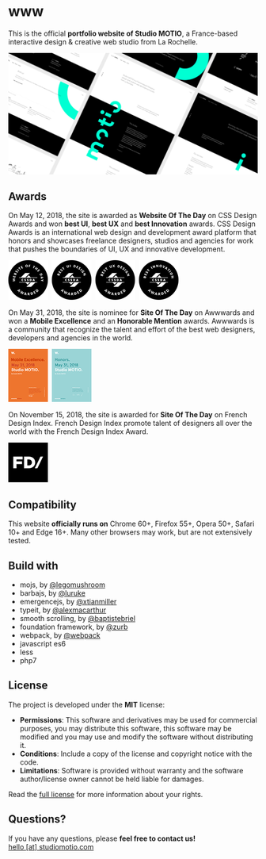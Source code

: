 # www
This is the official **portfolio website of Studio MOTIO**, a France-based interactive design & creative web studio from La Rochelle.

[![Studio MOTIO](logo.png "Studio MOTIO")](https://www.studiomotio.com)


## Awards
On May 12, 2018, the site is awarded as **Website Of The Day** on CSS Design Awards and won **best UI**, **best UX** and **best Innovation** awards. CSS Design Awards is an international web design and development award platform that honors and showcases freelance designers, studios and agencies for work that pushes the boundaries of UI, UX and innovative development.

[![Website Of The Day – CSS Design Awards](awwward/cssda-wotd.png "Website Of The Day – CSS Design Awards")](https://www.cssdesignawards.com/sites/studio-motio/32875)&nbsp;
[![Best UI Design – CSS Design Awards](awwward/cssda-best-ui-design.png "Best UI Design – CSS Design Awards")](https://www.cssdesignawards.com/sites/studio-motio/32875)&nbsp;
[![Best UX Design – CSS Design Awards](awwward/cssda-best-ux-design.png "Best UX Design – CSS Design Awards")](https://www.cssdesignawards.com/sites/studio-motio/32875)&nbsp;
[![Best Innovation – CSS Design Awards](awwward/cssda-best-innovation.png "Best Innovation – CSS Design Awards")](https://www.cssdesignawards.com/sites/studio-motio/32875)

On May 31, 2018, the site is nominee for **Site Of The Day** on Awwwards and won a **Mobile Excellence** and an **Honorable Mention** awards. Awwwards is a community that recognize the talent and effort of the best web designers, developers and agencies in the world.

[![Mobile Excellence – Awwwards](awwward/awwwards-me.png "Mobile Excellence – Awwwards")](https://awwwards.com/sites/studio-motio)&nbsp;
[![Honorable Mention – Awwwards](awwward/awwwards-hm.png "Honorable Mention – Awwwards")](https://awwwards.com/sites/studio-motio)

On November 15, 2018, the site is awarded for **Site Of The Day** on French Design Index. French Design Index promote talent of designers all over the world with the French Design Index Award.

[![Site Of The Day – FDI](awwward/fdi-sotd.png "Site Of The Day – FDI")](http://www.frenchdesignindex.com/design-index-14035)


## Compatibility
This website **officially runs on** Chrome 60+, Firefox 55+, Opera 50+, Safari 10+ and Edge 16+.
Many other browsers may work, but are not extensively tested.


## Build with
- mojs, by [@legomushroom](https://github.com/legomushroom/mojs)
- barbajs, by [@luruke](https://github.com/luruke/barba.js)
- emergencejs, by [@xtianmiller](https://github.com/xtianmiller/emergence.js)
- typeit, by [@alexmacarthur](https://github.com/alexmacarthur/typeit)
- smooth scrolling, by [@baptistebriel](https://github.com/baptistebriel/smooth-scrolling)
- foundation framework, by [@zurb](https://github.com/zurb/foundation-sites)
- webpack, by [@webpack](https://github.com/webpack/webpack)
- javascript es6
- less
- php7


## License
The project is developed under the **MIT** license:

- **Permissions**: This software and derivatives may be used for commercial purposes, you may distribute this software, this software may be modified and you may use and modify the software without distributing it.
- **Conditions**: Include a copy of the license and copyright notice with the code.
- **Limitations**: Software is provided without warranty and the software author/license owner cannot be held liable for damages.

Read the [full license](LICENSE.md) for more information about your rights.


## Questions?
If you have any questions, please **feel free to contact us!**  
[hello [at] studiomotio.com](mailto:hello@studiomotio.com)
